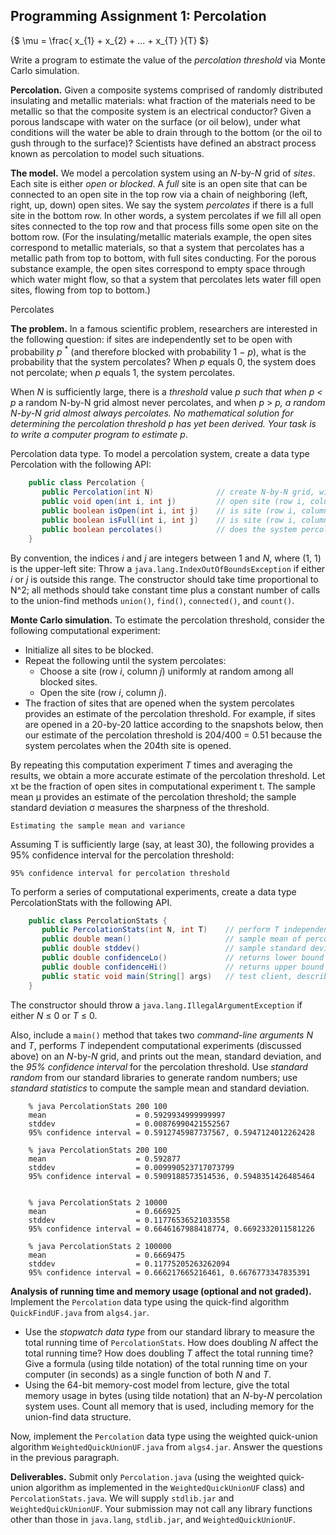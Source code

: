 ## Programming Assignment 1: Percolation

{$ \mu =  \frac{ x_{1} + x_{2} + ... + x_{T} }{T} $}
 
Write a program to estimate the value of the *percolation threshold* via Monte Carlo simulation.

**Percolation.** Given a composite systems comprised of randomly distributed insulating and metallic materials: what fraction of the materials need to be metallic so that the composite system is an electrical conductor? Given a porous landscape with water on the surface (or oil below), under what conditions will the water be able to drain through to the bottom (or the oil to gush through to the surface)? Scientists have defined an abstract process known as percolation to model such situations.

**The model.** We model a percolation system using an *N*-by-*N* grid of *sites*. Each site is either *open* or *blocked*. A *full* site is an open site that can be connected to an open site in the top row via a chain of neighboring (left, right, up, down) open sites. We say the system *percolates* if there is a full site in the bottom row. In other words, a system percolates if we fill all open sites connected to the top row and that process fills some open site on the bottom row. (For the insulating/metallic materials example, the open sites correspond to metallic materials, so that a system that percolates has a metallic path from top to bottom, with full sites conducting. For the porous substance example, the open sites correspond to empty space through which water might flow, so that a system that percolates lets water fill open sites, flowing from top to bottom.)

Percolates

**The problem.** In a famous scientific problem, researchers are interested in the following question: if sites are independently set to be open with probability *p* <sup>*</sup> (and therefore blocked with probability 1 − *p*), what is the probability that the system percolates? When *p* equals 0, the system does not percolate; when *p* equals 1, the system percolates. 

When *N* is sufficiently large, there is a *threshold* value *p*<sup>*</sup> such that when *p* < *p*<sup>*</sup> a random N-by-N grid almost never percolates, and when *p* > *p*<sup>*</sup>, a random *N*-by-*N* grid almost always percolates. No mathematical solution for determining the percolation threshold *p* has yet been derived. Your task is to write a computer program to estimate *p*<sup>*</sup>.

Percolation data type. To model a percolation system, create a data type Percolation with the following API:
```Java
    public class Percolation {
       public Percolation(int N)              // create N-by-N grid, with all sites blocked
       public void open(int i, int j)         // open site (row i, column j) if it is not already
       public boolean isOpen(int i, int j)    // is site (row i, column j) open?
       public boolean isFull(int i, int j)    // is site (row i, column j) full?
       public boolean percolates()            // does the system percolate?
    }
```
By convention, the indices *i* and *j* are integers between 1 and *N*, where (1, 1) is the upper-left site: Throw a `java.lang.IndexOutOfBoundsException` if either *i* or *j* is outside this range. The constructor should take time proportional to N^2; all methods should take constant time plus a constant number of calls to the union-find methods `union()`, `find()`, `connected()`, and `count()`.

**Monte Carlo simulation.** To estimate the percolation threshold, consider the following computational experiment:

- Initialize all sites to be blocked.
- Repeat the following until the system percolates:
  - Choose a site (row *i*, column *j*) uniformly at random among all blocked sites.
  - Open the site (row *i*, column *j*). 
- The fraction of sites that are opened when the system percolates provides an estimate of the percolation threshold. 
For example, if sites are opened in a 20-by-20 lattice according to the snapshots below, then our estimate of the percolation threshold is 204/400 = 0.51 because the system percolates when the 204th site is opened.

By repeating this computation experiment *T* times and averaging the results, we obtain a more accurate estimate of the percolation threshold. Let xt be the fraction of open sites in computational experiment t. The sample mean μ provides an estimate of the percolation threshold; the sample standard deviation σ measures the sharpness of the threshold.

    Estimating the sample mean and variance 

Assuming T is sufficiently large (say, at least 30), the following provides a 95% confidence interval for the percolation threshold:

    95% confidence interval for percolation threshold 

To perform a series of computational experiments, create a data type PercolationStats with the following API.
```Java
    public class PercolationStats {
       public PercolationStats(int N, int T)    // perform T independent computational experiments on an N-by-N grid
       public double mean()                     // sample mean of percolation threshold
       public double stddev()                   // sample standard deviation of percolation threshold
       public double confidenceLo()             // returns lower bound of the 95% confidence interval
       public double confidenceHi()             // returns upper bound of the 95% confidence interval
       public static void main(String[] args)   // test client, described below
    }
```
The constructor should throw a `java.lang.IllegalArgumentException` if either *N* ≤ 0 or *T* ≤ 0.

Also, include a `main()` method that takes two *command-line arguments* *N* and *T*, performs *T* independent computational experiments (discussed above) on an *N*-by-*N* grid, and prints out the mean, standard deviation, and the *95% confidence interval* for the percolation threshold. Use *standard random* from our standard libraries to generate random numbers; use *standard statistics* to compute the sample mean and standard deviation.
```
    % java PercolationStats 200 100
    mean                    = 0.5929934999999997
    stddev                  = 0.00876990421552567
    95% confidence interval = 0.5912745987737567, 0.5947124012262428

    % java PercolationStats 200 100
    mean                    = 0.592877
    stddev                  = 0.009990523717073799
    95% confidence interval = 0.5909188573514536, 0.5948351426485464


    % java PercolationStats 2 10000
    mean                    = 0.666925
    stddev                  = 0.11776536521033558
    95% confidence interval = 0.6646167988418774, 0.6692332011581226

    % java PercolationStats 2 100000
    mean                    = 0.6669475
    stddev                  = 0.11775205263262094
    95% confidence interval = 0.666217665216461, 0.6676773347835391
```
**Analysis of running time and memory usage (optional and not graded).** Implement the `Percolation` data type using the quick-find algorithm `QuickFindUF.java` from `algs4.jar`.

- Use the *stopwatch data type* from our standard library to measure the total running time of `PercolationStats`. How does doubling *N* affect the total running time? How does doubling *T* affect the total running time? Give a formula (using tilde notation) of the total running time on your computer (in seconds) as a single function of both *N* and *T*.
- Using the 64-bit memory-cost model from lecture, give the total memory usage in bytes (using tilde notation) that an *N*-by-*N* percolation system uses. Count all memory that is used, including memory for the union-find data structure. 

Now, implement the `Percolation` data type using the weighted quick-union algorithm `WeightedQuickUnionUF.java` from `algs4.jar`. Answer the questions in the previous paragraph.

**Deliverables.** Submit only `Percolation.java` (using the weighted quick-union algorithm as implemented in the `WeightedQuickUnionUF` class) and `PercolationStats.java`. We will supply `stdlib.jar` and `WeightedQuickUnionUF`. Your submission may not call any library functions other than those in `java.lang`, `stdlib.jar`, and `WeightedQuickUnionUF`.
